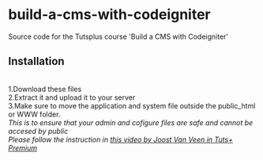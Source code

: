 build-a-cms-with-codeigniter
============================

Source code for the Tutsplus course 'Build a CMS with Codeigniter'


<h2>Installation</h2><br/>
1.Download these files<br/>
2.Extract it and upload it to your server<br/>
3.Make sure to move the application and system file outside the public_html or WWW folder.<br/>
<i>This is to ensure that your admin and cofigure files are safe and cannot be accesed by public</i><br/>
<i>Please follow the instruction in <a href="https://tutsplus.com/lesson/installing-and-configuring-codeigniter/"/>
this video by Joost Van Veen in Tuts+ Premium</a></i><br/>
